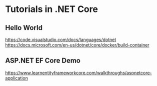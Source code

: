 # Tutorials in .NET Core

## Hello World
https://code.visualstudio.com/docs/languages/dotnet
https://docs.microsoft.com/en-us/dotnet/core/docker/build-container

## ASP.NET EF Core Demo
https://www.learnentityframeworkcore.com/walkthroughs/aspnetcore-application
